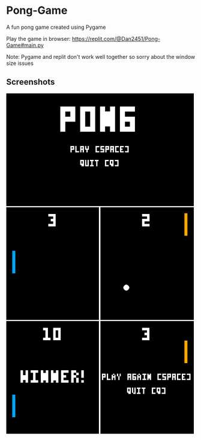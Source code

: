# Pong-Game
A fun pong game created using Pygame

Play the game in browser: https://replit.com/@Dan2451/Pong-Game#main.py

Note: Pygame and replit don't work well together so sorry about the window size issues

## Screenshots
![title](https://github.com/Dan245/Dan245/blob/main/screenshots/pong_title.png)
![main](https://github.com/Dan245/Dan245/blob/main/screenshots/pong_main.png)
![win](https://github.com/Dan245/Dan245/blob/main/screenshots/pong_win.png)
